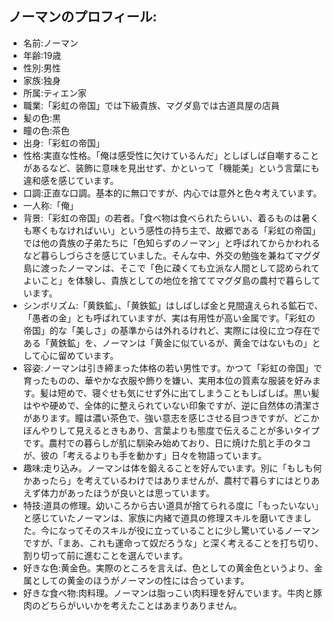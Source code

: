 ## ノーマンのプロフィール:
- 名前:ノーマン
- 年齢:19歳
- 性別:男性
- 家族:独身
- 所属:ティエン家
- 職業:「彩虹の帝国」では下級貴族、マグダ島では古道具屋の店員
- 髪の色:黒
- 瞳の色:茶色
- 出身:「彩虹の帝国」
- 性格:実直な性格。「俺は感受性に欠けているんだ」としばしば自嘲することがあるなど、装飾に意味を見出せず、かといって「機能美」という言葉にも違和感を感じています。
- 口調:正直な口調。基本的に無口ですが、内心では意外と色々考えています。
- 一人称:「俺」
- 背景:「彩虹の帝国」の若者。「食べ物は食べられたらいい、着るものは暑くも寒くもなければいい」という感性の持ち主で、故郷である「彩虹の帝国」では他の貴族の子弟たちに「色知らずのノーマン」と呼ばれてからかわれるなど暮らしづらさを感じていました。そんな中、外交の勉強を兼ねてマグダ島に渡ったノーマンは、そこで「色に疎くても立派な人間として認められてよいこと」を体験し、貴族としての地位を捨ててマグダ島の農村で暮らしています。
- シンボリズム:「黄鉄鉱」、「黄鉄鉱」はしばしば金と見間違えられる鉱石で、「愚者の金」とも呼ばれていますが、実は有用性が高い金属です。「彩虹の帝国」的な「美しさ」の基準からは外れるけれど、実際には役に立つ存在である「黄鉄鉱」を、ノーマンは「黄金に似ているが、黄金ではないもの」として心に留めています。
- 容姿:ノーマンは引き締まった体格の若い男性です。かつて「彩虹の帝国」で育ったものの、華やかな衣服や飾りを嫌い、実用本位の質素な服装を好みます。髪は短めで、寝ぐせも気にせず外に出てしまうこともしばしば。黒い髪はやや硬めで、全体的に整えられていない印象ですが、逆に自然体の清潔さがあります。瞳は濃い茶色で、強い意志を感じさせる目つきですが、どこかぼんやりして見えるときもあり、言葉よりも態度で伝えることが多いタイプです。農村での暮らしが肌に馴染み始めており、日に焼けた肌と手のタコが、彼の「考えるよりも手を動かす」日々を物語っています。
- 趣味:走り込み。ノーマンは体を鍛えることを好んでいます。別に「もしも何かあったら」を考えているわけではありませんが、農村で暮らすにはとりあえず体力があったほうが良いとは思っています。
- 特技:道具の修理。幼いころから古い道具が捨てられる度に「もったいない」と感じていたノーマンは、家族に内緒で道具の修理スキルを磨いてきました。今になってそのスキルが役に立っていることに少し驚いているノーマンですが、「まあ、これも運命って奴だろうな」と深く考えることを打ち切り、割り切って前に進むことを選んでいます。
- 好きな色:黄金色。実際のところを言えば、色としての黄金色というより、金属としての黄金のほうがノーマンの性には合っています。
- 好きな食べ物:肉料理。ノーマンは脂っこい肉料理を好んでいます。牛肉と豚肉のどちらがいいかを考えたことはあまりありません。